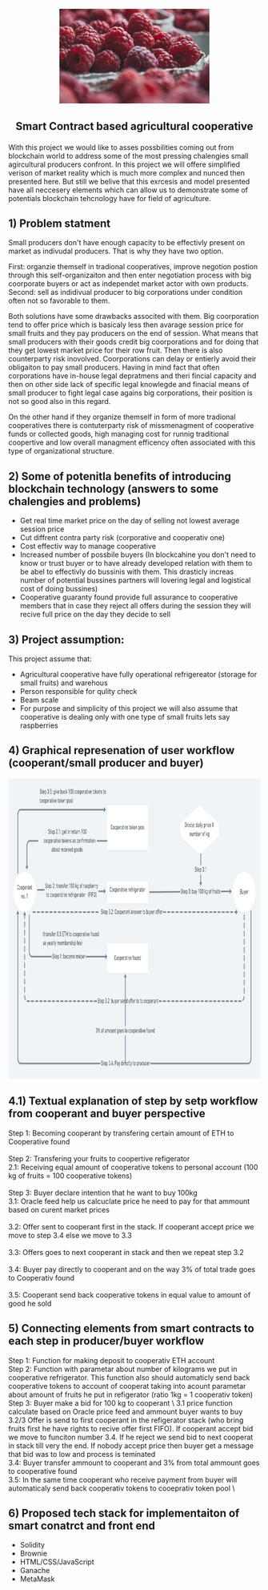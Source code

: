 
<p align="center">
<img src =".\pictures\red-2650342_1920.jpg" width="300")
</p> 


## <p align="center"> Smart Contract based agricultural cooperative </p>


With this project we would like to asses possbilities coming out from blockchain world to address some of the most pressing chalengies small agircultural producers confront. In this project we will offere simplified verison of market reality which is much more complex and nunced then presented here. But still we belive that this exrcesis and model presented have all neccesery elements which can allow us to demonstrate some of potentials blockchain tehcnology have for field of agriculture.


## 1) Problem statment

Small producers don't have enough capacity to be effectivly present on market as indivudal producers. That is why they have two option.

First: organzie themself in tradional cooperatives, improve negotion postion through this self-organizaiton and then enter negotiation  process with big coorporate buyers or act as independet market actor with own products. Second: sell as indidivual producer to big corporations under condition often not so favorable to them. 

Both solutions have some drawbacks associted with them. Big coorporation tend to offer price which is basicaly less then avarage session price for small fruits and they pay producers on the end of session. What means that small producers with their goods credit big coorporations and for doing that they get lowest market price for their row fruit. Then there is also counterparty risk inovolved. Coorporations can delay or entierly avoid their obligaiton to pay small producers. Having in mind fact that often corporations have in-house legal depratmens and theri fincial capacity and then on other side lack of specific legal knowlegde and finacial means of small producer to fight legal case agains big corporations, their position is not so good also in this regard. 

On the other hand if they organize themself in form of more tradional cooperatives there is contuterparty risk of missmenagment of cooperative funds or collected goods, high managing cost for runnig traditional coopertive and low overall managment efficency often associated with this type of organizational structure.  

## 2) Some of potenitla benefits of introducing blockchain technology (answers to some chalengies and problems)

- Get real time market price on the day of selling not lowest average session price
- Cut diffrent contra party risk (corporative and cooperativ one)
- Cost effectiv way to manage cooperative
- Increased number of possbile buyers (In blockcahine you don't need to know or trust buyer or to have already developed relation with them to be abel to effectivly do bussinis with them. This drasticly increas number of potential bussines partners will lovering legal and logistical cost of doing bussines)
- Cooperative guaranty found provide full assurance to cooperative members that in case they reject all offers during the session they will recive full price on the day they decide to sell 


## 3) Project assumption:
This project assume that:
- Agricultural cooperative have fully operational refrigereator (storage for small fruits) and warehous
- Person responsible for qulity check  
- Beam scale
- For purpose and simplicity of this project we will also assume that cooperative is dealing only with one type of small fruits lets say raspberries

## 4) Graphical represenation of user workflow (cooperant/small producer and buyer)

<p align="center">
<img src =".\pictures\Logic@2x.png" width="1000" height="600")
</p> 

## 4.1) Textual explanation of step by setp workflow from cooperant and buyer perspective
Step 1: Becoming cooperant by transfering certain amount of ETH to Cooperative found \
<br/>
Step 2: Transfering your fruits to coopertive refigerator <br/> 
2.1: Receiving equal amount of cooperative tokens to personal account (100 kg of fruits = 100 cooperative tokens) \
<br/>
Step 3: Buyer declare intention that he want to buy 100kg \
3.1: Oracle feed help us calcuclate price he need to pay for that ammount based on curent market prices \
<br/>
3.2: Offer sent to cooperant first in the stack. If cooperant accept price we move to step 3.4 else we move to 3.3 \
<br/>
3.3: Offers goes to next cooperant in stack and then we repeat step 3.2  
<br/>
3.4: Buyer pay directly to cooperant and on the way 3% of total trade goes to Cooperativ found \
<br/>
3.5: Cooperant send back cooperative tokens in equal value to amount of good he sold 


## 5) Connecting elements from smart contracts to each step in producer/buyer workflow

Step 1: Function for making deposit to cooperativ ETH account \
Step 2: Function with parametar about number of kilograms we put in cooperative refrigerator. This function also should automaticly send back cooperative tokens to account of cooperat taking into acount parametar about amount of fruits he put in refigerator (ratio 1kg = 1 cooperativ token) \
Step 3: Buyer make a bid for 100 kg to cooperant \ 
3.1 price function calculate based on Oracle price feed and ammount buyer wants to buy \
3.2/3 Offer is send to first cooperant in the refigerator stack (who bring fruits first he have rights to recive offer first FIFO). If cooperant accept bid we move to funciton number 3.4. If he reject we send bid to next cooperat in stack till very the end. If nobody accept price then buyer get a message that bid was to low and process is teminated \
3.4: Buyer transfer ammount to cooperant and 3% from total ammount goes to cooperative found \
3.5: In the same time cooperant who receive payment from buyer will automaticaly send back cooperativ tokens to cooeprativ token pool \      



## 6) Proposed tech stack for implementaiton of smart conatrct and front end
- Solidity
- Brownie
- HTML/CSS/JavaScript
- Ganache
- MetaMask


